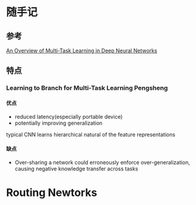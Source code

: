 # 随手记


## 参考
[An Overview of Multi-Task Learning in Deep Neural Networks](https://ruder.io/multi-task/)

## 特点

### Learning to Branch for Multi-Task Learning Pengsheng

#### 优点
- reduced latency(especially portable device)
- potentially improving generalization

typical CNN learns hierarchical natural of the feature representations

#### 缺点
- Over-sharing a network could erroneously enforce over-generalization, causing negative knowledge transfer across tasks


# Routing Newtorks

## 
